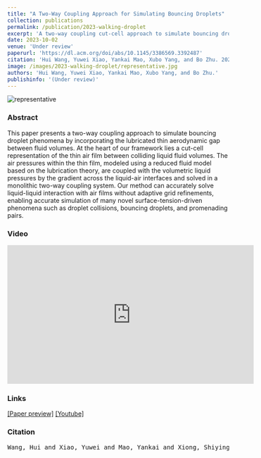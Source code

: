```yaml
---
title: "A Two-Way Coupling Approach for Simulating Bouncing Droplets"
collection: publications
permalink: /publication/2023-walking-droplet
excerpt: 'A two-way coupling cut-cell approach to simulate bouncing droplet phenomena by incorporating the lubricated thin aerodynamic gap between fluid volumes'
date: 2023-10-02
venue: 'Under review'
paperurl: 'https://dl.acm.org/doi/abs/10.1145/3386569.3392487'
citation: 'Hui Wang, Yuwei Xiao, Yankai Mao, Xubo Yang, and Bo Zhu. 2023. A Two-Way Coupling Approach for Simulating Bouncing Droplets. Under review'
image: /images/2023-walking-droplet/representative.jpg
authors: 'Hui Wang, Yuwei Xiao, Yankai Mao, Xubo Yang, and Bo Zhu.'
publishinfo: '(Under review)'
---
```


![representative](/images/2023-walking-droplet/representative.jpg)

### Abstract

This paper presents a two-way coupling approach to simulate bouncing droplet phenomena by incorporating the lubricated thin aerodynamic gap between fluid volumes. At the heart of our framework lies a cut-cell representation of the thin air film between colliding liquid fluid volumes. The air pressures within the thin film, modeled using a reduced fluid model based on the lubrication theory, are coupled with the volumetric liquid pressures by the gradient across the liquid-air interfaces and solved in a monolithic two-way coupling system. Our method can accurately solve liquid-liquid interaction with air films without adaptive grid refinements, enabling accurate simulation of many novel surface-tension-driven phenomena such as droplet collisions, bouncing droplets, and promenading pairs.


### Video

<iframe width="560" height="315" src="https://www.youtube.com/embed/WxcVmrmByVU?si=fm79BnCM6AcivJTh" title="YouTube video player" frameborder="0" allow="accelerometer; autoplay; clipboard-write; encrypted-media; gyroscope; picture-in-picture; web-share" allowfullscreen></iframe>

### Links

[[Paper preview]](http://ssrn.com/abstract=4579924)
[[Youtube]](https://www.youtube.com/watch?v=WxcVmrmByVU)

### Citation


<pre>
Wang, Hui and Xiao, Yuwei and Mao, Yankai and Xiong, Shiying and Yang, Xubo and Zhu, Bo, A Two-Way Coupling Approach for Simulating Bouncing Droplets. Available at SSRN: https://ssrn.com/abstract=4579924 or http://dx.doi.org/10.2139/ssrn.4579924
</pre>